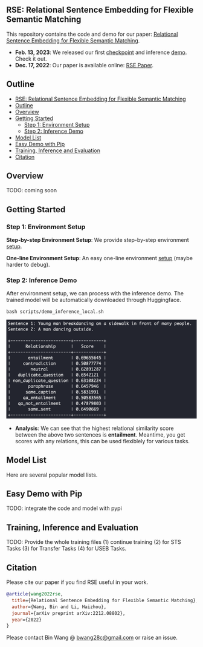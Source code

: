 ## RSE: Relational Sentence Embedding for Flexible Semantic Matching

This repository contains the code and demo for our paper: 
[Relational Sentence Embedding for Flexible Semantic Matching](https://arxiv.org/abs/2212.08802).

- **Feb. 13, 2023**: We released our first [checkpoint](demo/) and inference [demo](demo/). Check it out.
- **Dec. 17, 2022**: Our paper is available online: [RSE Paper](https://arxiv.org/abs/2212.08802).


## Outline

- [RSE: Relational Sentence Embedding for Flexible Semantic Matching](#rse-relational-sentence-embedding-for-flexible-semantic-matching)
- [Outline](#outline)
- [Overview](#overview)
- [Getting Started](#getting-started)
  - [Step 1: Environment Setup](#step-1-environment-setup)
  - [Step 2: Inference Demo](#step-2-inference-demo)
- [Model List](#model-list)
- [Easy Demo with Pip](#easy-demo-with-pip)
- [Training, Inference and Evaluation](#training-inference-and-evaluation)
- [Citation](#citation)


## Overview

TODO: coming soon


## Getting Started

### Step 1: Environment Setup

**Step-by-step Environment Setup**: We provide step-by-step environment [setup](environment/README.md).

**One-line Environment Setup**: An easy one-line environment [setup](environment/README.md) (maybe harder to debug).

### Step 2: Inference Demo

After environment setup, we can process with the inference demo. The trained model will be automatically downloaded through Huggingface.

```
bash scripts/demo_inference_local.sh
```

![](demo/example1.png)

- **Analysis**: We can see that the highest relational similarity score between the above two sentences is **entailment**. Meantime, you get scores with any relations, this can be used flexiblely for various tasks.


## Model List

Here are several popular model lists.

## Easy Demo with Pip

TODO: integrate the code and model with pypi


## Training, Inference and Evaluation

TODO: Provide the whole training files (1) continue training (2) for STS Tasks (3) for Transfer Tasks (4) for USEB Tasks.


## Citation

Please cite our paper if you find RSE useful in your work.

```bibtex
@article{wang2022rse,
  title={Relational Sentence Embedding for Flexible Semantic Matching},
  author={Wang, Bin and Li, Haizhou},
  journal={arXiv preprint arXiv:2212.08802},
  year={2022}
}
```

Please contact Bin Wang @ bwang28c@gmail.com or raise an issue.